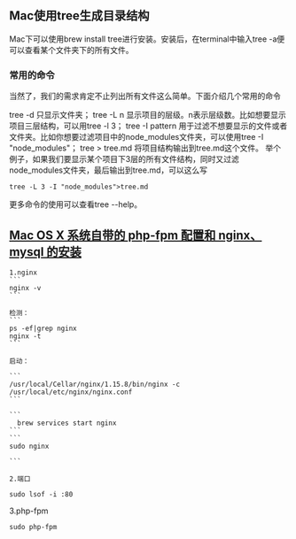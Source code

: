 ## Mac使用tree生成目录结构
Mac下可以使用brew install tree进行安装。安装后，在terminal中输入tree -a便可以查看某个文件夹下的所有文件。

### 常用的命令
当然了，我们的需求肯定不止列出所有文件这么简单。下面介绍几个常用的命令

tree -d 只显示文件夹；
tree -L n 显示项目的层级。n表示层级数。比如想要显示项目三层结构，可以用tree -l 3；
tree -I pattern 用于过滤不想要显示的文件或者文件夹。比如你想要过滤项目中的node_modules文件夹，可以使用tree -I "node_modules"；
tree > tree.md 将项目结构输出到tree.md这个文件。
举个例子，如果我们要显示某个项目下3层的所有文件结构，同时又过滤node_modules文件夹，最后输出到tree.md，可以这么写

```
tree -L 3 -I "node_modules">tree.md
```


更多命令的使用可以查看tree --help。

## [Mac OS X 系统自带的 php-fpm 配置和 nginx、mysql 的安装](https://lzw.me/a/mac-osx-php-fpm-nginx-mysql.html)

    1.nginx 
    ```
    nginx -v
    ```
    
    检测：
    ```
    ps -ef|grep nginx
    nginx -t
    ```
    
    启动：
    
    ```
    /usr/local/Cellar/nginx/1.15.8/bin/nginx -c /usr/local/etc/nginx/nginx.conf
    ```
    
    ```
      brew services start nginx
    ```
    ```
    sudo nginx
   
    ```
    
    2.端口
  ```
  sudo lsof -i :80
  ```
   3.php-fpm
   
   ```
   sudo php-fpm
   ```
    
